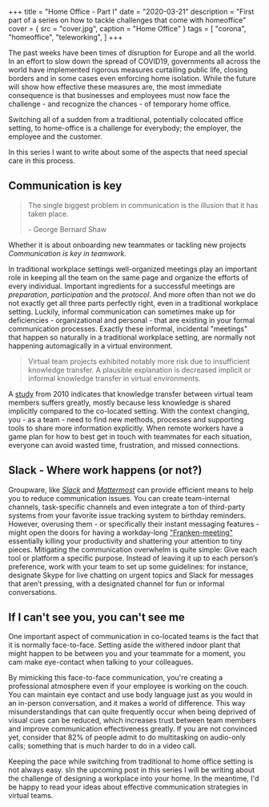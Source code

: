 +++
title = "Home Office - Part I"
date = "2020-03-21"
description = "First part of a series on how to tackle challenges that come with homeoffice"
cover = { src = "cover.jpg", caption = "Home Office" }
tags = [
    "corona", 
    "homeoffice",
    "teleworking",
]
+++

The past weeks have been times of disruption for Europe and all the world.
In an effort to slow down the spread of COVID19, governments all across the world have implemented rigorous measures
curtailing public life, closing borders and in some cases even enforcing home isolation.
While the future will show how effective these measures are, the most immediate consequence
is that businesses and employees must now face the challenge - and recognize the chances - of temporary home office.
<!--more--> 

Switching all of a sudden from a traditional, potentially colocated office setting, to
home-office is a challenge for everybody; the employer, the employee and the customer.

In this series I want to write about some of the aspects that need special care in this process.

## Communication is key

> The single biggest problem in communication is the illusion that it has taken place.
>
> \- George Bernard Shaw

Whether it is about onboarding new teammates or tackling new projects  
*Communication is key in teamwork.*

In traditional workplace settings well-organized meetings play an important role  in keeping all the team on the
same page and organize the efforts of every individual.
Important ingredients for a successful meetings are _preparation_, _participation_ and the _protocol_.
And more often than not we do not exactly get all three parts perfectly right, even in a traditional workplace setting.
Luckily, informal communication can sometimes make up for deficiencies
\- organizational and personal - that are existing in your formal communication processes.
Exactly these informal, incidental "meetings" that happen so naturally in a traditional workplace setting, are normally
not happening automagically in a virtual environment.

> Virtual team projects exhibited notably more risk due to insufficient knowledge transfer.
> A plausible explanation is decreased implicit  or informal knowledge transfer in virtual environments.

A [study](https://doi.org/10.1016/j.ijproman.2009.08.002) from 2010 indicates that knowledge transfer between virtual
team members suffers greatly, mostly because less knowledge is shared implicitly compared to the co-located setting.
With the context changing, you - as a team - need to find new methods, processes and supporting tools to share more information explicitly.
When remote workers have a game plan for how to best get in touch with teammates for each situation, everyone can avoid wasted time, frustration,
and missed connections.

## Slack - Where work happens (or not?)
Groupware, like [_Slack_](www.slack.com) and [_Mattermost_](www.mattermost.com) can provide efficient means to help you
to reduce communication issues. You can create team-internal channels, task-specific channels and even integrate a ton of
third-party systems from your favorite issue tracking system to birthday reminders.
However, overusing them - or specifically their instant messaging features  - might open the doors for
having a workday-long ["Franken-meeting"](https://medium.com/better-people/slack-i-m-breaking-up-with-you-54600ace03ea)
essentially killing your productivity and shattering your attention to tiny pieces.
Mitigating the communication overwhelm is quite simple: Give each tool or platform a specific purpose.
Instead of leaving it up to each person’s preference, work with your team to set up some guidelines:
for instance, designate Skype for live chatting on urgent topics and Slack for messages that aren’t pressing,
with a designated channel for fun or informal conversations.

## If I can't see you, you can't see me
One important aspect of communication in co-located teams is the fact that it is normally face-to-face.
Setting aside the withered indoor plant that might happen to be between you and your teammate for a moment,
you cam make eye-contact when talking to your colleagues.

By mimicking this face-to-face communication, you're creating a professional atmosphere even if your employee is working on the couch.
You can maintain eye contact and use body language just as you would in an in-person conversation, and it makes a world of difference.
This way misunderstandings that can quite frequently occur when being deprived of visual cues can be reduced, which increases trust between
team members and improve communication effectiveness greatly. If you are not convinced yet, consider that 82% of people
admit to do multitasking on audio-only calls; something that is much harder to do in a video call.

Keeping the pace while switching from traditional to home office setting is not always easy.
sIn the upcoming post in this series I will be writing about the challenge of designing a workplace into your home.
In the meantime, I'd be happy to read your ideas about effective communication strategies in virtual teams.